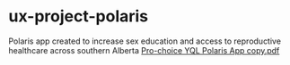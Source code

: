 # ux-project-polaris
Polaris app created to increase sex education and access to reproductive healthcare across southern Alberta
[Pro-choice YQL Polaris App copy.pdf](https://github.com/ArabaKukua/ux-project-polaris/files/11359743/Pro-choice.YQL.Polaris.App.copy.pdf)
